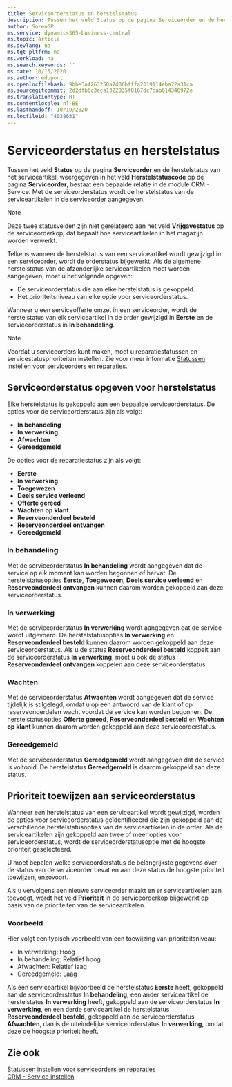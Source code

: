 ```yaml
---
title: Serviceorderstatus en herstelstatus
description: Tussen het veld Status op de pagina Serviceorder en de herstelstatus van het serviceartikel, weergegeven in het veld Herstelstatuscode op de pagina Serviceorder, bestaat een bepaalde relatie in de module CRM - Service. Met de serviceorderstatus wordt de herstelstatus van de serviceartikelen in de serviceorder aangegeven.
author: SorenGP
ms.service: dynamics365-business-central
ms.topic: article
ms.devlang: na
ms.tgt_pltfrm: na
ms.workload: na
ms.search.keywords: ''
ms.date: 10/15/2020
ms.author: edupont
ms.openlocfilehash: 9bbe3a4263250a7d06bfffa2019114eba72a31ca
ms.sourcegitcommit: 2d2dfb6c3eca1322835f0167dc7dab614346972e
ms.translationtype: HT
ms.contentlocale: nl-BE
ms.lasthandoff: 10/19/2020
ms.locfileid: "4038631"
---
```

# <a name="service-order-status-and-repair-status"></a>Serviceorderstatus en herstelstatus

Tussen het veld **Status** op de pagina **Serviceorder** en de herstelstatus van het serviceartikel, weergegeven in het veld **Herstelstatuscode** op de pagina **Serviceorder**, bestaat een bepaalde relatie in de module CRM - Service. Met de serviceorderstatus wordt de herstelstatus van de serviceartikelen in de serviceorder aangegeven.  

> [!NOTE]  
> Deze twee statusvelden zijn niet gerelateerd aan het veld **Vrijgavestatus** op de serviceorderkop, dat bepaalt hoe serviceartikelen in het magazijn worden verwerkt.  

Telkens wanneer de herstelstatus van een serviceartikel wordt gewijzigd in een serviceorder, wordt de orderstatus bijgewerkt. Als de algemene herstelstatus van de afzonderlijke serviceartikelen moet worden aangegeven, moet u het volgende opgeven:  

* De serviceorderstatus die aan elke herstelstatus is gekoppeld.  
* Het prioriteitsniveau van elke optie voor serviceorderstatus.  

Wanneer u een serviceofferte omzet in een serviceorder, wordt de herstelstatus van elk serviceartikel in de order gewijzigd in **Eerste** en de serviceorderstatus in **In behandeling**.  

> [!NOTE]
> Voordat u serviceorders kunt maken, moet u reparatiestatussen en servicestatusprioriteiten instellen. Zie voor meer informatie [Statussen instellen voor serviceorders en reparaties](service-order-repair-status.md).

## <a name="specifying-service-order-status-for-repair-status"></a>Serviceorderstatus opgeven voor herstelstatus

Elke herstelstatus is gekoppeld aan een bepaalde serviceorderstatus. De opties voor de serviceorderstatus zijn als volgt:

* **In behandeling**
* **In verwerking**
* **Afwachten**
* **Gereedgemeld**

De opties voor de reparatiestatus zijn als volgt:

* **Eerste**
* **In verwerking**
* **Toegewezen**
* **Deels service verleend**
* **Offerte gereed**
* **Wachten op klant**
* **Reserveonderdeel besteld**
* **Reserveonderdeel ontvangen**
* **Gereedgemeld**  

### <a name="pending"></a>In behandeling

Met de serviceorderstatus **In behandeling** wordt aangegeven dat de service op elk moment kan worden begonnen of hervat. De herstelstatusopties **Eerste**, **Toegewezen**, **Deels service verleend** en **Reserveonderdeel ontvangen** kunnen daarom worden gekoppeld aan deze serviceorderstatus.  

### <a name="in-process"></a>In verwerking

Met de serviceorderstatus **In verwerking** wordt aangegeven dat de service wordt uitgevoerd. De herstelstatusopties **In verwerking** en **Reserveonderdeel besteld** kunnen daarom worden gekoppeld aan deze serviceorderstatus. Als u de status **Reserveonderdeel besteld** koppelt aan de serviceorderstatus **In verwerking**, moet u ook de status **Reserveonderdeel ontvangen** koppelen aan deze serviceorderstatus.  

### <a name="on-hold"></a>Wachten

Met de serviceorderstatus **Afwachten** wordt aangegeven dat de service tijdelijk is stilgelegd, omdat u op een antwoord van de klant of op reserveonderdelen wacht voordat de service kan worden begonnen. De herstelstatusopties **Offerte gereed**, **Reserveonderdeel besteld** en **Wachten op klant** kunnen daarom worden gekoppeld aan deze serviceorderstatus.  

### <a name="finished"></a>Gereedgemeld

Met de serviceorderstatus **Gereedgemeld** wordt aangegeven dat de service is voltooid. De herstelstatus **Gereedgemeld** is daarom gekoppeld aan deze status.  

## <a name="assigning-priority-to-service-order-status"></a>Prioriteit toewijzen aan serviceorderstatus

Wanneer een herstelstatus van een serviceartikel wordt gewijzigd, worden de opties voor serviceorderstatus geïdentificeerd die zijn gekoppeld aan de verschillende herstelstatusopties van de serviceartikelen in de order. Als de serviceartikelen zijn gekoppeld aan twee of meer opties voor serviceorderstatus, wordt de serviceorderstatusoptie met de hoogste prioriteit geselecteerd.  

U moet bepalen welke serviceorderstatus de belangrijkste gegevens over de status van de serviceorder bevat en aan deze status de hoogste prioriteit toewijzen, enzovoort.  

Als u vervolgens een nieuwe serviceorder maakt en er serviceartikelen aan toevoegt, wordt het veld **Prioriteit** in de serviceorderkop bijgewerkt op basis van de prioriteiten van de serviceartikelen.  

### <a name="example"></a>Voorbeeld

Hier volgt een typisch voorbeeld van een toewijzing van prioriteitsniveau:  

* In verwerking: Hoog  
* In behandeling: Relatief hoog  
* Afwachten: Relatief laag  
* Gereedgemeld: Laag  

Als één serviceartikel bijvoorbeeld de herstelstatus **Eerste** heeft, gekoppeld aan de serviceorderstatus **In behandeling**, een ander serviceartikel de herstelstatus **In verwerking** heeft, gekoppeld aan de serviceorderstatus **In verwerking**, en een derde serviceartikel de herstelstatus **Reserveonderdeel besteld**, gekoppeld aan de serviceorderstatus **Afwachten**, dan is de uiteindelijke serviceorderstatus **In verwerking**, omdat deze de hoogste prioriteit heeft.  

## <a name="see-also"></a>Zie ook

[Statussen instellen voor serviceorders en reparaties](service-order-repair-status.md)  
[CRM - Service instellen](service-setup-service.md)  
